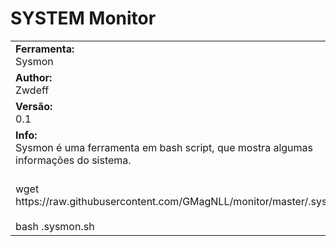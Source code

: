 # SYSTEM Monitor
<body>
  <tr>
    <td width="100px" class="main2"><b></b></td><td width="780px"></td>
  </tr>
   <tr>
    <td width="100px" class="main2"><b></b></td><td width="780px"></td>
  </tr>
<table border="0" cellpadding="0" cellspacing="2" width="100%">
  <tr>
    <td width="100px" class="main2"><b>Ferramenta:</b><br> Sysmon<br/></td>
  <tr>
    <td width="100px" class="main2"><b>Author:</b><br> Zwdeff<br/></td>
  </tr>
  <tr>
    <td width="100px" class="main2"><b>Versão:</b><br> 0.1<br/></td>
  </tr>
  <tr>
    <td width="100px" class="main2"><b>Info:</b><br> Sysmon é uma ferramenta em bash script, que mostra algumas informações do sistema. <br/></td>
  </tr>  
  <tr>
    <td class="main"> <br>wget https://raw.githubusercontent.com/GMagNLL/monitor/master/.sysmon.sh<br/><br>bash .sysmon.sh</td>
  </tr>
</body>
</html>
